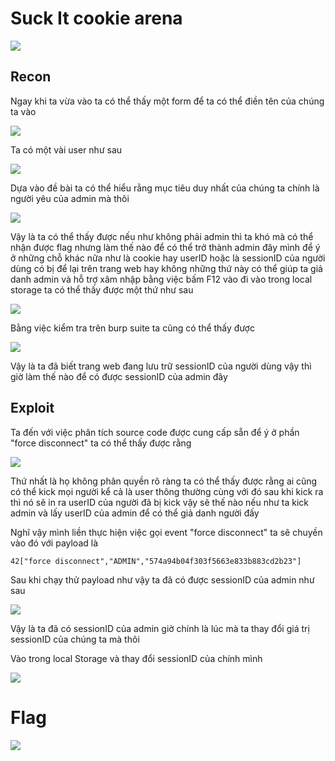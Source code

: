 # Suck It cookie arena

![]([https://hackmd.io/_uploads/ryBBMxc2n.png](https://hackmd-prod-images.s3-ap-northeast-1.amazonaws.com/uploads/upload_272630f6a1b53731335c95ddaa79e9d5.png?AWSAccessKeyId=AKIA3XSAAW6AWSKNINWO&Expires=1692171102&Signature=bhyZhfv%2FsWn6x19%2FuXi%2FXUFfbhs%3D))

## Recon
Ngay khi ta vừa vào ta có thể thấy một form để ta có thể điền tên của chúng ta vào

![](https://hackmd.io/_uploads/Hyvcfg923.png)

Ta có một vài user như sau

![](https://hackmd.io/_uploads/HJPTGgc2n.png)

Dựa vào đề bài ta có thể hiểu rằng mục tiêu duy nhất của chúng ta chính là người yêu của admin mà thôi

![](https://hackmd.io/_uploads/ry17Qx523.png)

Vậy là ta có thể thấy được nếu như không phải admin thì ta khó mà có thể nhận được flag nhưng làm thế nào để có thể trở thành admin đây mình để ý ở những chỗ khác nữa như là cookie hay userID hoặc là sessionID của người dùng có bị để lại trên trang web hay không những thứ này có thể giúp ta giả danh admin và hỗ trợ xâm nhập bằng việc bấm F12 vào đi vào trong local storage ta có thể thấy được một thứ như sau

![](https://scontent.fhan5-11.fna.fbcdn.net/v/t1.15752-9/367664530_1020808419103090_4433182304748664888_n.png?_nc_cat=100&ccb=1-7&_nc_sid=ae9488&_nc_ohc=uIFs4va-4cEAX9fTrf9&_nc_oc=AQmXBXBaenQAjoKc4DqCZOq5L0W3thyUn0H_nADya5Yf5ZDdhTH3U6muvfzU7REVUnM&_nc_ht=scontent.fhan5-11.fna&oh=03_AdSI1KyPojEP8PlRqjmiLopEpXfaQIqPadRxhf8zLpy7Kg&oe=6503EF82)


Bằng việc kiểm tra trên burp suite ta cũng có thể thấy được

![](https://scontent.fhan5-8.fna.fbcdn.net/v/t1.15752-9/367541526_1020839832246798_2697642732906250726_n.png?_nc_cat=106&ccb=1-7&_nc_sid=ae9488&_nc_ohc=KMAJQ3VqqfQAX8sMjBb&_nc_ht=scontent.fhan5-8.fna&oh=03_AdRH2KSEltNRyHcrvaVtkqF7VSCfmqc0_gRxWH_veDBJoA&oe=6503F487)

Vậy là ta đã biết trang web đang lưu trữ sessionID của người dùng vậy thì giờ làm thế nào để có được sessionID của admin đây

## Exploit

Ta đến với việc phân tích source code được cung cấp sẵn để ý ở phần "force disconnect" ta có thể thấy được rằng

![](https://scontent.fhan5-9.fna.fbcdn.net/v/t1.15752-9/367539092_1508514069959055_7317403375801494682_n.png?_nc_cat=109&ccb=1-7&_nc_sid=ae9488&_nc_ohc=Gd2A5SjaSKQAX9eWmbo&_nc_ht=scontent.fhan5-9.fna&oh=03_AdTjkfLbeHPXbDyDXcKvV4BiIsO8wKZr2ItPOBYyz1nxPA&oe=6503D6C7)

Thứ nhất là họ không phân quyền rõ ràng ta có thể thấy được rằng ai cũng có thể kick mọi người kể cả là user thông thường cùng với đó sau khi kick ra thì nó sẽ in ra userID của người đã bị kick vậy sẽ thế nào nếu như ta kick admin và lấy userID của admin để có thể giả danh người đấy

Nghĩ vậy mình liền thực hiện việc gọi event "force disconnect" ta sẽ chuyền vào đó với payload là

```bash=
42["force disconnect","ADMIN","574a94b04f303f5663e833b883cd2b23"]
```
Sau khi chạy thử payload như vậy ta đã có được sessionID của admin như sau

![](https://scontent.fhan5-11.fna.fbcdn.net/v/t1.15752-9/367612130_820815466120319_7493298921646128339_n.png?_nc_cat=103&ccb=1-7&_nc_sid=ae9488&_nc_ohc=Tn3B_f77ZFoAX8srGNf&_nc_ht=scontent.fhan5-11.fna&oh=03_AdRjakfD5J4Hj-0lL6Ce8JLCrTdO6LsD1_patl3GWUnXuA&oe=6503F178)

Vậy là ta đã có sessionID của admin giờ chính là lúc mà ta thay đổi giá trị sessionID của chúng ta mà thôi

Vào trong local Storage và thay đổi sessionID của chính mình

![](https://scontent.fhan5-2.fna.fbcdn.net/v/t1.15752-9/365844286_772218434588753_7411851499380242790_n.png?_nc_cat=102&ccb=1-7&_nc_sid=ae9488&_nc_ohc=A5fONxPsvBwAX_HB4Zv&_nc_ht=scontent.fhan5-2.fna&oh=03_AdQWgTBDJ0bq-LGaZFBJ1wYuHwiT1qYuLQMBgEv6nBJyDA&oe=65040492)

# Flag

![](https://scontent.fhan5-11.fna.fbcdn.net/v/t1.15752-9/366005883_865214761626560_9205414927878720230_n.png?_nc_cat=100&ccb=1-7&_nc_sid=ae9488&_nc_ohc=9cnxxAmhh_4AX-n161g&_nc_ht=scontent.fhan5-11.fna&oh=03_AdQVgoH8dZlH-GWJ1c02OjgcUAPji4LUvrb3X0Bs2H56uA&oe=6503DB10)






